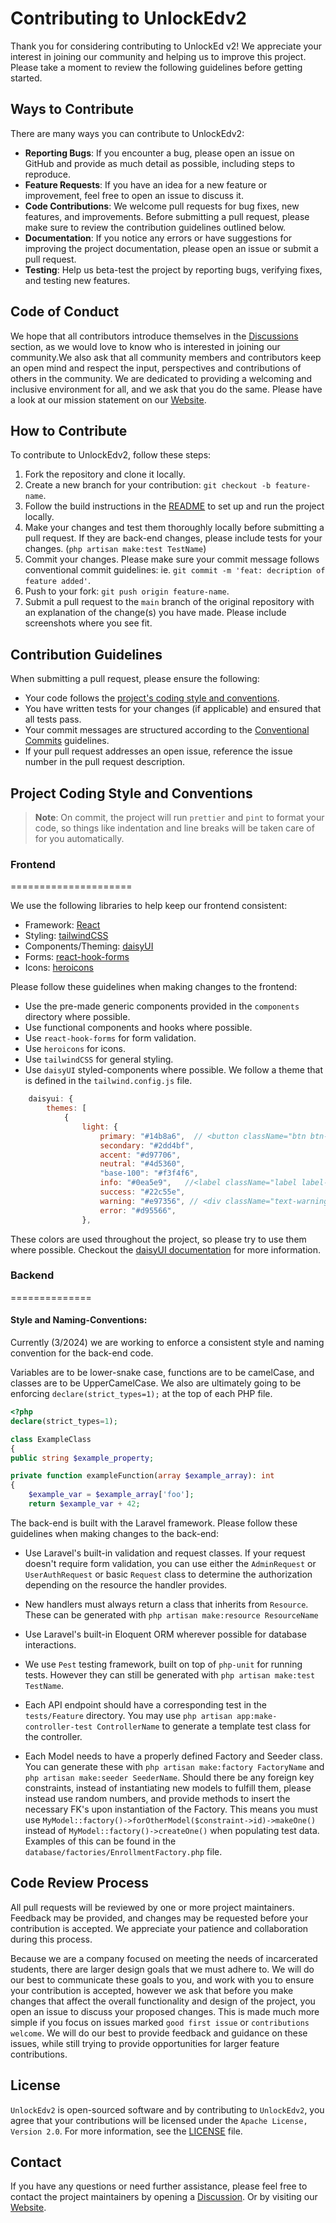 # Contributing to UnlockEdv2

Thank you for considering contributing to UnlockEd v2! We appreciate your interest in joining our community and helping us to improve this project. Please take a moment to review the following guidelines before getting started.

## Ways to Contribute

There are many ways you can contribute to UnlockEdv2:

-   **Reporting Bugs**: If you encounter a bug, please open an issue on GitHub and provide as much detail as possible, including steps to reproduce.
-   **Feature Requests**: If you have an idea for a new feature or improvement, feel free to open an issue to discuss it.
-   **Code Contributions**: We welcome pull requests for bug fixes, new features, and improvements. Before submitting a pull request, please make sure to review the contribution guidelines outlined below.
-   **Documentation**: If you notice any errors or have suggestions for improving the project documentation, please open an issue or submit a pull request.
-   **Testing**: Help us beta-test the project by reporting bugs, verifying fixes, and testing new features.

## Code of Conduct

We hope that all contributors introduce themselves in the [Discussions](https://github.com/UnlockedLabs/UnlockEdv2/discussions) section, as we would love to know who is interested in joining our community.We also ask that all community members and contributors keep an open mind and respect the input, perspectives and contributions of others in the community. We are dedicated to providing a welcoming and inclusive environment for all, and we ask that you do the same. Please have a look at our mission statement on our [Website](https://www.unlockedlabs.org/mission).

## How to Contribute

To contribute to UnlockEdv2, follow these steps:

1. Fork the repository and clone it locally.
2. Create a new branch for your contribution: `git checkout -b feature-name`.
3. Follow the build instructions in the [README](./README.md) to set up and run the project locally.
4. Make your changes and test them thoroughly locally before submitting a pull request. If they are back-end changes, please include tests for your changes. (`php artisan make:test TestName`)
5. Commit your changes. Please make sure your commit message follows conventional commit guidelines: ie. `git commit -m 'feat: decription of feature added'`.
6. Push to your fork: `git push origin feature-name`.
7. Submit a pull request to the `main` branch of the original repository with an explanation of the change(s) you have made. Please include screenshots where you see fit.

## Contribution Guidelines

When submitting a pull request, please ensure the following:

-   Your code follows the [project's coding style and conventions](#project-coding-style-and-conventions).
-   You have written tests for your changes (if applicable) and ensured that all tests pass.
-   Your commit messages are structured according to the [Conventional Commits](https://www.conventionalcommits.org/en/v1.0.0/) guidelines.
-   If your pull request addresses an open issue, reference the issue number in the pull request description.

## Project Coding Style and Conventions

> **Note**: On commit, the project will run `prettier` and `pint` to format your code, so things like indentation and line breaks will be taken care of for you automatically.

### Frontend

=====================

We use the following libraries to help keep our frontend consistent:

-   Framework: [React](https://react.dev/blog/2023/03/16/introducing-react-dev)
-   Styling: [tailwindCSS](https://tailwindcss.com/)
-   Components/Theming: [daisyUI](https://daisyui.com/)
-   Forms: [react-hook-forms](https://react-hook-form.com/)
-   Icons: [heroicons](https://heroicons.com/)

Please follow these guidelines when making changes to the frontend:

-   Use the pre-made generic components provided in the `components` directory where possible.
-   Use functional components and hooks where possible.
-   Use `react-hook-forms` for form validation.
-   Use `heroicons` for icons.
-   Use `tailwindCSS` for general styling.
-   Use `daisyUI` styled-components where possible. We follow a theme that is defined in the `tailwind.config.js` file.

```js
    daisyui: {
        themes: [
            {
                light: {
                    primary: "#14b8a6",  // <button className="btn btn-primary">
                    secondary: "#2dd4bf",
                    accent: "#d97706",
                    neutral: "#4d5360",
                    "base-100": "#f3f4f6",
                    info: "#0ea5e9",   //<label className="label label-info">
                    success: "#22c55e",
                    warning: "#e97356", // <div className="text-warning text-lg">
                    error: "#d95566",
                },
```

These colors are used throughout the project, so please try to use them where possible.
Checkout the [daisyUI documentation](https://daisyui.com/docs) for more information.

### Backend

==============

#### Style and Naming-Conventions:

Currently (3/2024) we are working to enforce a consistent style and naming convention for the back-end code.

Variables are to be lower-snake case, functions are to be camelCase, and classes are to be UpperCamelCase.
We also are ultimately going to be enforcing `declare(strict_types=1);` at the top of each PHP file.

```php
<?php
declare(strict_types=1);

class ExampleClass
{
public string $example_property;

private function exampleFunction(array $example_array): int
{
    $example_var = $example_array['foo'];
    return $example_var + 42;
```

The back-end is built with the Laravel framework. Please follow these guidelines when making changes to the back-end:

-   Use Laravel's built-in validation and request classes. If your request doesn't require form validation, you can use either the `AdminRequest` or `UserAuthRequest`
    or basic `Request` class to determine the authorization depending on the resource the handler provides.

-   New handlers must always return a class that inherits from `Resource`. These can be generated with `php artisan make:resource ResourceName`

-   Use Laravel's built-in Eloquent ORM wherever possible for database interactions.

-   We use `Pest` testing framework, built on top of `php-unit` for running tests. However they can still be generated with `php artisan make:test TestName`.

-   Each API endpoint should have a corresponding test in the `tests/Feature` directory. You may use `php artisan app:make-controller-test ControllerName` to generate
    a template test class for the controller.

-   Each Model needs to have a properly defined Factory and Seeder class. You can generate these with `php artisan make:factory FactoryName` and `php artisan make:seeder SeederName`.
    Should there be any foreign key constraints, instead of instantiating new models to fulfill them, please instead use random numbers, and provide methods to insert the necessary
    FK's upon instantiation of the Factory. This means you must use `MyModel::factory()->forOtherModel($constraint->id)->makeOne()` instead of `MyModel::factory()->createOne()` when
    populating test data. Examples of this can be found in the `database/factories/EnrollmentFactory.php` file.

## Code Review Process

All pull requests will be reviewed by one or more project maintainers. Feedback may be provided, and changes may be requested before your contribution is accepted. We appreciate your patience and collaboration during this process.

Because we are a company focused on meeting the needs of incarcerated students, there are larger design goals that we must adhere to. We will do our best to communicate these goals to you, and work with you to ensure your contribution is accepted, however we ask that before you make changes that affect the overall functionality and design of the project, you open an issue to discuss your proposed changes.
This is made much more simple if you focus on issues marked `good first issue` or `contributions welcome`. We will do our best to provide feedback and guidance on these issues, while still trying to provide opportunities for larger feature contributions.

## License

`UnlockEdv2` is open-sourced software and by contributing to `UnlockEdv2`, you agree that your contributions will be licensed under the `Apache License, Version 2.0`. For more information, see the [LICENSE](./LICENSE) file.

## Contact

If you have any questions or need further assistance, please feel free to contact the project maintainers by opening a [Discussion](https://github.com/UnlockedLabs/UnlockEdv2/discussions). Or by visiting our [Website](https://www.unlockedlabs.org/contact).
